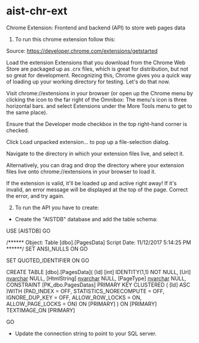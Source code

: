 # aist-chr-ext
Chrome Extension: Frontend and backend (API) to store web pages data

1. To run this chrome extension follow this:

Source: https://developer.chrome.com/extensions/getstarted

Load the extension
Extensions that you download from the Chrome Web Store are packaged up as .crx files, which is great for distribution, but not so great for development. Recognizing this, Chrome gives you a quick way of loading up your working directory for testing. Let's do that now.

Visit chrome://extensions in your browser (or open up the Chrome menu by clicking the icon to the far right of the Omnibox:  The menu's icon is three horizontal bars. and select Extensions under the More Tools menu to get to the same place).

Ensure that the Developer mode checkbox in the top right-hand corner is checked.

Click Load unpacked extension… to pop up a file-selection dialog.

Navigate to the directory in which your extension files live, and select it.

Alternatively, you can drag and drop the directory where your extension files live onto chrome://extensions in your browser to load it.

If the extension is valid, it'll be loaded up and active right away! If it's invalid, an error message will be displayed at the top of the page. Correct the error, and try again.

2. To run the API you have to create:
- Create the "AISTDB" database and add the table schema:

USE [AISTDB]
GO

/****** Object:  Table [dbo].[PagesData]    Script Date: 11/12/2017 5:14:25 PM ******/
SET ANSI_NULLS ON
GO

SET QUOTED_IDENTIFIER ON
GO

CREATE TABLE [dbo].[PagesData](
	[Id] [int] IDENTITY(1,1) NOT NULL,
	[Url] [nvarchar](max) NULL,
	[HtmlString] [nvarchar](max) NULL,
	[PageType] [nvarchar](max) NULL,
 CONSTRAINT [PK_dbo.PagesDatas] PRIMARY KEY CLUSTERED 
(
	[Id] ASC
)WITH (PAD_INDEX = OFF, STATISTICS_NORECOMPUTE = OFF, IGNORE_DUP_KEY = OFF, ALLOW_ROW_LOCKS = ON, ALLOW_PAGE_LOCKS = ON) ON [PRIMARY]
) ON [PRIMARY] TEXTIMAGE_ON [PRIMARY]

GO

- Update the connection string to point to your SQL server.
